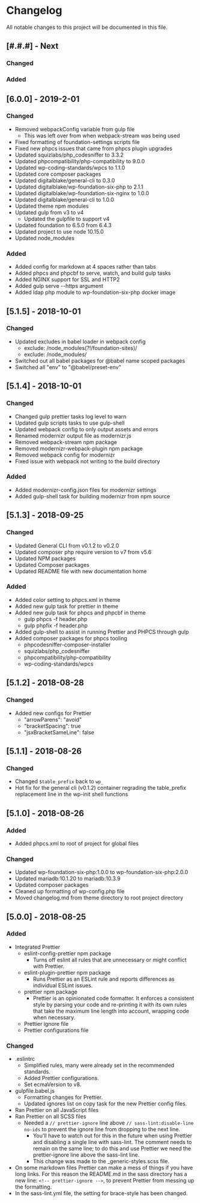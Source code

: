 # Changelog

All notable changes to this project will be documented in this file.

## [#.#.#] - Next

### Changed

### Added

## [6.0.0] - 2019-2-01

### Changed

-   Removed webpackConfig variable from gulp file
    -   This was left over from when webpack-stream was being used
-   Fixed formatting of foundation-settings scripts file
-   Fixed new phpcs issues that came from phpcs plugin upgrades
-   Updated squizlabs/php_codesniffer to 3.3.2
-   Updated phpcompatibility/php-compatibility to 9.0.0
-   Updated wp-coding-standards/wpcs to 1.1.0
-   Updated core composer packages
-   Updated digitalblake/general-cli to 0.3.0
-   Updated digitalblake/wp-foundation-six-php to 2.1.1
-   Updated digitalblake/wp-foundation-six-nginx to 1.0.0
-   Updated digitalblake/general-cli to 1.0.0
-   Updated theme npm modules
-   Updated gulp from v3 to v4
    -   Updated the gulpfile to support v4
-   Updated foundation to 6.5.0 from 6.4.3
-   Updated project to use node 10.15.0
-   Updated node_modules

### Added

-   Added config for markdown at 4 spaces rather than tabs
-   Added phpcs and phpcbf to serve, watch, and build gulp tasks
-   Added NGINX support for SSL and HTTP2
-   Added gulp serve --https argument
-   Added ldap php module to wp-foundation-six-php docker image

## [5.1.5] - 2018-10-01

### Changed

-   Updated excludes in babel loader in webpack config
    -   exclude: /node_modules(?!\/foundation-sites)/
    -   exclude: /node_modules/
-   Switched out all babel packages for @babel name scoped packages
-   Switched all "env" to "@babel/preset-env"

## [5.1.4] - 2018-10-01

### Changed

-   Changed gulp prettier tasks log level to warn
-   Updated gulp scripts tasks to use gulp-shell
-   Updated webpack config to only output assets and errors
-   Renamed modernizr output file as modernizr.js
-   Removed webpack-stream npm package
-   Removed modernizr-webpack-plugin npm package
-   Removed webpack config for modernizr
-   Fixed issue with webpack not writing to the build directory

### Added

-   Added modernizr-config.json files for modernizr settings
-   Added gulp-shell task for building modernizr from npm source

## [5.1.3] - 2018-09-25

### Changed

-   Updated General CLI from v0.1.2 to v0.2.0
-   Updated composer php require version to v7 from v5.6
-   Updated NPM packages
-   Updated Composer packages
-   Updated README file with new documentation home

### Added

-   Added color setting to phpcs.xml in theme
-   Added new gulp task for prettier in theme
-   Added new gulp task for phpcs and phpcbf in theme
    -   gulp phpcs -f header.php
    -   gulp phpfix -f header.php
-   Added gulp-shell to assist in running Prettier and PHPCS through gulp
-   Added composer packages for phpcs tooling
    -   phpcodesniffer-composer-installer
    -   squizlabs/php_codesniffer
    -   phpcompatibility/php-compatibility
    -   wp-coding-standards/wpcs

## [5.1.2] - 2018-08-28

### Changed

-   Added new configs for Prettier
    -   "arrowParens": "avoid"
    -   "bracketSpacing": true
    -   "jsxBracketSameLine": false

## [5.1.1] - 2018-08-26

### Changed

-   Changed `$table_prefix` back to `wp_`
-   Hot fix for the general cli (v0.1.2) container regrading the table_prefix replacement line in the wp-init shell functions

## [5.1.0] - 2018-08-26

### Added

-   Added phpcs.xml to root of project for global files

### Changed

-   Updated wp-foundation-six-php:1.0.0 to wp-foundation-six-php:2.0.0
-   Updated mariadb:10.1.20 to mariadb:10.3.9
-   Updated composer packages
-   Cleaned up formatting of wp-config.php file
-   Moved changelog.md from theme directory to root project directory

## [5.0.0] - 2018-08-25

### Added

-   Integrated Prettier
    -   eslint-config-prettier npm package
        -   Turns off eslint all rules that are unnecessary or might conflict with Prettier.
    -   eslint-plugin-prettier npm package
        -   Runs Prettier as an ESLint rule and reports differences as individual ESLint issues.
    -   prettier npm package
        -   Prettier is an opinionated code formatter. It enforces a consistent style by parsing your code and re-printing it with its own rules that take the maximum line length into account, wrapping code when necessary.
    -   Prettier ignore file
    -   Prettier configurations file

### Changed

-   .eslintrc
    -   Simplified rules, many were already set in the recommended standards.
    -   Added Prettier configurations.
    -   Set ecmaVersion to v8.
-   gulpfile.babel.js
    -   Formatting changes for Prettier.
    -   Updated ignores list on copy task for the new Prettier config files.
-   Ran Prettier on all JavaScript files
-   Ran Prettier on all SCSS files
    -   Needed a `// prettier-ignore` line above `// sass-lint:disable-line no-ids` to prevent the ignore line from dropping to the next line.
        -   You'll have to watch out for this in the future when using Prettier and disabling a single line with sass-lint. The comment needs to remain on the same line; to do this and use Prettier we need the prettier-ignore line above the sass-lint line.
        -   This change was made to the \_generic-styles.scss file.
-   On some markdown files Prettier can make a mess of things if you have long links. For this reason the README.md in the sass directory has a new line: `<!-- prettier-ignore -->`, to prevent Prettier from messing up the formatting.
-   In the sass-lint.yml file, the setting for brace-style has been changed.

